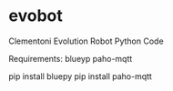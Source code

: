 # evobot

Clementoni Evolution Robot Python Code 

Requirements:
blueyp
paho-mqtt

pip install bluepy
pip install paho-mqtt
